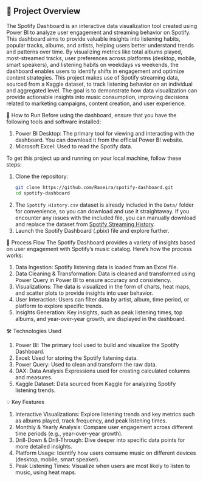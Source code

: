 ## 📖 Project Overview
The Spotify Dashboard is an interactive data visualization tool created using Power BI to analyze user engagement and streaming behavior on Spotify. This dashboard aims to provide valuable insights into listening habits, popular tracks, albums, and artists, helping users better understand trends and patterns over time. By visualizing metrics like total albums played, most-streamed tracks, user preferences across platforms (desktop, mobile, smart speakers), and listening habits on weekdays vs weekends, the dashboard enables users to identify shifts in engagement and optimize content strategies. This project makes use of Spotify streaming data, sourced from a Kaggle dataset, to track listening behavior on an individual and aggregated level. The goal is to demonstrate how data visualization can provide actionable insights into music consumption, improving decisions related to marketing campaigns, content creation, and user experience.

🚀 How to Run
Before using the dashboard, ensure that you have the following tools and software installed:
1. Power BI Desktop: The primary tool for viewing and interacting with the dashboard. You can download it from the official Power BI website.
2. Microsoft Excel: Used to read the Spotify data.

To get this project up and running on your local machine, follow these steps:
1. Clone the repository:
   ```bash
   git clone https://github.com/Raxeira/spotify-dashboard.git
   cd spotify-dashboard
2. The `Spotify History.csv` dataset is already included in the `Data/` folder for convenience, so you can download and use it straightaway. If you encounter any issues with the included file, you can manually download and replace the dataset from [Spotify Streaming History](https://www.kaggle.com/datasets/sgoutami/spotify-streaming-history/data).
3. Launch the Spotify Dashboard (.pbix) file and explore further.

🔄 Process Flow
The Spotify Dashboard provides a variety of insights based on user engagement with Spotify’s music catalog. Here’s how the process works:
1. Data Ingestion: Spotify listening data is loaded from an Excel file.
2. Data Cleaning & Transformation: Data is cleaned and transformed using Power Query in Power BI to ensure accuracy and consistency.
3. Visualizations: The data is visualized in the form of charts, heat maps, and scatter plots to provide insights into user behavior.
4. User Interaction: Users can filter data by artist, album, time period, or platform to explore specific trends.
5. Insights Generation: Key insights, such as peak listening times, top albums, and year-over-year growth, are displayed in the dashboard.

🛠️ Technologies Used
1. Power BI: The primary tool used to build and visualize the Spotify Dashboard.
2. Excel: Used for storing the Spotify listening data.
3. Power Query: Used to clean and transform the raw data.
4. DAX: Data Analysis Expressions used for creating calculated columns and measures.
5. Kaggle Dataset: Data sourced from Kaggle for analyzing Spotify listening trends.

💡 Key Features
1. Interactive Visualizations: Explore listening trends and key metrics such as albums played, track frequency, and peak listening times.
2. Monthly & Yearly Analysis: Compare user engagement across different time periods (e.g., year-over-year growth).
3. Drill-Down & Drill-Through: Dive deeper into specific data points for more detailed insights.
4. Platform Usage: Identify how users consume music on different devices (desktop, mobile, smart speaker).
5. Peak Listening Times: Visualize when users are most likely to listen to music, using heat maps.
